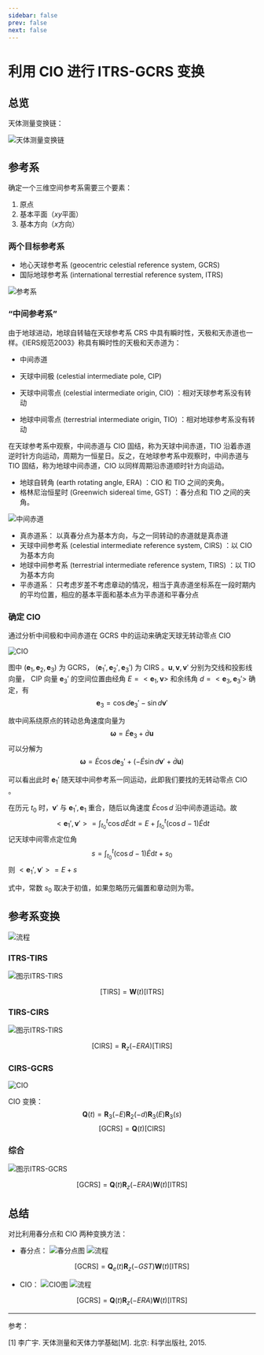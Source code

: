 ```yaml
---
sidebar: false
prev: false
next: false
---
```


# 利用 CIO 进行 ITRS-GCRS 变换

## 总览

天体测量变换链：

![天体测量变换链](./cio_fig/1.png)

## 参考系

确定一个三维空间参考系需要三个要素：
1. 原点
2. 基本平面（$xy$平面）
3. 基本方向（$x$方向）

### 两个目标参考系

- 地心天球参考系 (geocentric celestial reference system, GCRS)
- 国际地球参考系 (international terrestial reference system, ITRS)

![参考系](./cio_fig/2.png)

### “中间参考系”

由于地球进动，地球自转轴在天球参考系 CRS 中具有瞬时性，天极和天赤道也一样。《IERS规范2003》称具有瞬时性的天极和天赤道为：
- 中间赤道
- 天球中间极 (celestial intermediate pole, CIP)

- 天球中间零点 (celestial intermediate origin, CIO) ：相对天球参考系没有转动
- 地球中间零点 (terrestrial intermediate origin, TIO) ：相对地球参考系没有转动

在天球参考系中观察，中间赤道与 CIO 固结，称为天球中间赤道，TIO 沿着赤道逆时针方向运动，周期为一恒星日。反之，在地球参考系中观察时，中间赤道与 TIO 固结，称为地球中间赤道，CIO 以同样周期沿赤道顺时针方向运动。
- 地球自转角 (earth rotating angle, ERA) ：CIO 和 TIO 之间的夹角。
- 格林尼治恒星时 (Greenwich sidereal time, GST) ：春分点和 TIO 之间的夹角。

![中间赤道](./cio_fig/3.png)

- 真赤道系： 以真春分点为基本方向，与之一同转动的赤道就是真赤道
- 天球中间参考系 (celestial intermediate reference system, CIRS) ：以 CIO 为基本方向
- 地球中间参考系 (terrestrial intermediate reference system, TIRS) ：以 TIO 为基本方向
- 平赤道系： 只考虑岁差不考虑章动的情况，相当于真赤道坐标系在一段时期内的平均位置，相应的基本平面和基本点为平赤道和平春分点

### 确定 CIO

通过分析中间极和中间赤道在 GCRS 中的运动来确定天球无转动零点 CIO 

![CIO](./cio_fig/4.png)

图中 $(\boldsymbol{e}_1,\boldsymbol{e}_2,\boldsymbol{e}_3)$ 为 GCRS， $(\boldsymbol{e}_1',\boldsymbol{e}_2',\boldsymbol{e}_3')$ 为 CIRS 。$\boldsymbol{u},\boldsymbol{v},\boldsymbol{v}'$ 分别为交线和投影线向量， CIP 向量 $\boldsymbol{e}_3'$ 的空间位置由经角 $E=<\boldsymbol{e}_1,\boldsymbol{v}>$ 和余纬角 $d=<\boldsymbol{e}_3,\boldsymbol{e}_3'>$ 确定，有
$$
\boldsymbol{e}_3=\cos d\boldsymbol{e}_3'-\sin d\boldsymbol{v}'
$$

故中间系绕原点的转动总角速度向量为
$$
\boldsymbol{\omega}=\dot{E}\boldsymbol{e}_3+\dot{d}\boldsymbol{u}
$$
可以分解为
$$
\boldsymbol{\omega}=\dot{E}\cos d\boldsymbol{e}_3'+(-\dot{E}\sin d\boldsymbol{v}'+\dot{d}\boldsymbol{u})
$$

可以看出此时 $\boldsymbol{e}_1'$ 随天球中间参考系一同运动，此即我们要找的无转动零点 CIO 。

在历元 $t_0$ 时，$\boldsymbol{v}'$ 与 $\boldsymbol{e}_1',\boldsymbol{e}_1$ 重合，随后以角速度 $\dot{E}\cos d$ 沿中间赤道运动。故
$$
<\boldsymbol{e}_1',\boldsymbol{v}'>=\int_{t_0}^t\cos d\dot{E}\mathrm{d}t=E+\int_{t_0}^t(\cos d-1)\dot{E}\mathrm{d}t
$$
记天球中间零点定位角
$$
s=\int_{t_0}^t(\cos d-1)\dot{E}\mathrm{d}t+s_0
$$
则 $<\boldsymbol{e}_1',\boldsymbol{v}'>=E+s$ 

式中，常数 $s_0$ 取决于初值，如果忽略历元偏置和章动则为零。

## 参考系变换

![流程](./cio_fig/5.png)

### ITRS-TIRS

![图示ITRS-TIRS](./cio_fig/6.png)

$$
[\mathrm{TIRS}]=\boldsymbol{W}(t)[\mathrm{ITRS}]
$$

### TIRS-CIRS

![图示ITRS-TIRS](./cio_fig/7.png)

$$
[\mathrm{CIRS}]=\boldsymbol{R}_z(-ERA)[\mathrm{TIRS}] 
$$

### CIRS-GCRS

![CIO](./cio_fig/8.png)

CIO 变换：
$$
\boldsymbol{Q}(t)=\boldsymbol{R}_3(-E)\boldsymbol{R}_2(-d)\boldsymbol{R}_3(E)\boldsymbol{R}_3(s)
$$
$$
[\mathrm{GCRS}]=\boldsymbol{Q}(t)[\mathrm{CIRS}]
$$

### 综合

![图示ITRS-GCRS](./cio_fig/9.png)

$$
[\mathrm{GCRS}]=\boldsymbol{Q}(t)\boldsymbol{R}_z(-ERA)\boldsymbol{W}(t)[\mathrm{ITRS}]
$$

## 总结

对比利用春分点和 CIO 两种变换方法：

- 春分点：
![春分点图](./cio_fig/10.png)
![流程](./cio_fig/11.png)

$$
[\mathrm{GCRS}]=\boldsymbol{Q}_e(t)\boldsymbol{R}_z(-GST)\boldsymbol{W}(t)[\mathrm{ITRS}]
$$

- CIO：
![CIO图](./cio_fig/9.png)
![流程](./cio_fig/5.png)

$$
[\mathrm{GCRS}]=\boldsymbol{Q}(t)\boldsymbol{R}_z(-ERA)\boldsymbol{W}(t)[\mathrm{ITRS}]
$$

---

参考：

[1] 李广宇. 天体测量和天体力学基础[M]. 北京: 科学出版社, 2015. 

